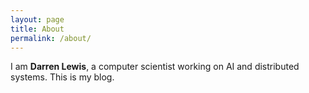```yaml
---
layout: page
title: About
permalink: /about/
---
```

I am **Darren Lewis**, a computer scientist working on AI and distributed systems. This is my blog.
